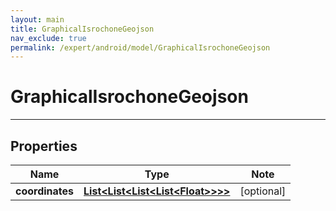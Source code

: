 ```yaml
---
layout: main
title: GraphicalIsrochoneGeojson
nav_exclude: true
permalink: /expert/android/model/GraphicalIsrochoneGeojson
---
```


# GraphicalIsrochoneGeojson

---

## Properties

Name | Type | Note
---- | ---- | ----
**coordinates** | [**List&lt;List&lt;List&lt;List&lt;Float&gt;&gt;&gt;&gt;**](List.md) | [optional] 

